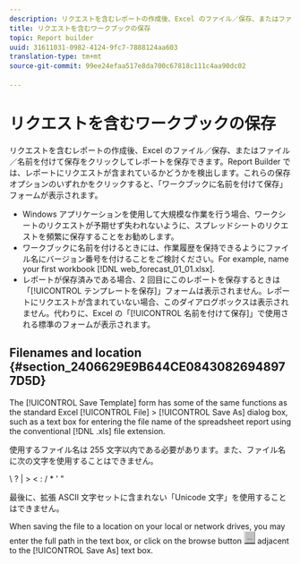 ```yaml
---
description: リクエストを含むレポートの作成後、Excel のファイル／保存、またはファイル／名前を付けて保存をクリックしてレポートを保存できます。Report Builder では、レポートにリクエストが含まれているかどうかを検出します。これらの保存オプションのいずれかをクリックすると、「ワークブックに名前を付けて保存」フォームが表示されます。
title: リクエストを含むワークブックの保存
topic: Report builder
uuid: 31611031-0982-4124-9fc7-7888124aa603
translation-type: tm+mt
source-git-commit: 99ee24efaa517e8da700c67818c111c4aa90dc02

---
```



# リクエストを含むワークブックの保存

リクエストを含むレポートの作成後、Excel のファイル／保存、またはファイル／名前を付けて保存をクリックしてレポートを保存できます。Report Builder では、レポートにリクエストが含まれているかどうかを検出します。これらの保存オプションのいずれかをクリックすると、「ワークブックに名前を付けて保存」フォームが表示されます。

* Windows アプリケーションを使用して大規模な作業を行う場合、ワークシートのリクエストが予期せず失われないように、スプレッドシートのリクエストを頻繁に保存することをお勧めします。
* ワークブックに名前を付けるときには、作業履歴を保持できるようにファイル名にバージョン番号を付けることをご検討ください。For example, name your first workbook [!DNL web_forecast_01_01.xlsx].
* レポートが保存済みである場合、2 回目にこのレポートを保存するときは「[!UICONTROL テンプレートを保存]」フォームは表示されません。レポートにリクエストが含まれていない場合、このダイアログボックスは表示されません。代わりに、Excel の「[!UICONTROL 名前を付けて保存]」で使用される標準のフォームが表示されます。

## Filenames and location {#section_2406629E9B644CE08430826948977D5D}

The [!UICONTROL Save Template] form has some of the same functions as the standard Excel [!UICONTROL File] &gt; [!UICONTROL Save As] dialog box, such as a text box for entering the file name of the spreadsheet report using the conventional [!DNL .xls] file extension.

使用するファイル名は 255 文字以内である必要があります。また、ファイル名に次の文字を使用することはできません。

\ ? | &gt; &lt; : / * ' "

最後に、拡張 ASCII 文字セットに含まれない「Unicode 文字」を使用することはできません。

When saving the file to a location on your local or network drives, you may enter the full path in the text box, or click on the browse button  ![browse_button.gif](assets/browse_button.gif) adjacent to the [!UICONTROL Save As] text box.
